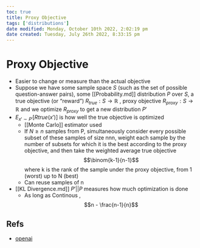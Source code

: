 ```yaml
---
toc: true
title: Proxy Objective
tags: ['distributions']
date modified: Monday, October 10th 2022, 2:02:19 pm
date created: Tuesday, July 26th 2022, 8:33:15 pm
---
```


# Proxy Objective
- Easier to change or measure than the actual objective
 - Suppose we have some sample space $S$ (such as the set of possible question-answer pairs), some [[Probability.md]] distribution $P$ over $S$, a true objective (or “reward”) $R_{true}: S \to \mathbb{R}$ , proxy objective $R_{proxy}:S \to \mathbb{R}$ and we optimize $R_{proxy}$ to get a new distribution $P'$
- $E_{x'\sim P'}[Rtrue(x′)]$ is how well the true objective is optimized
	- [[Monte Carlo]] estimator used
	- If $N \geq n$ samples from P, simultaneously consider every possible subset of these samples of size nnn, weight each sample by the number of subsets for which it is the best according to the proxy objective, and then take the weighted average true objective $$\binom{k-1}{n-1}$$ where k is the rank of the sample under the proxy objective, from 1 (worst) up to N (best)
	- Can reuse samples of n
- [[KL Divergence.md]] $P' || P$ measures how much optimization is done
	- As long as Continous , $$n - \frac{n-1}{n}$$

## Refs
- [openai](https://openai.com/blog/measuring-goodharts-law/)



